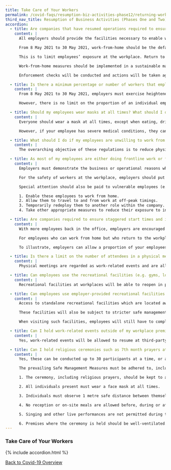 ```yaml
---
title: Take Care of Your Workers
permalink: /covid-faqs/resumption-biz-activities-phase12/returning-workplace
third_nav_title: Resumption of Business Activities (Phases One and Two)
accordion:
  - title: Are companies that have resumed operations required to ensure that their employees work from home?
    content: |
      All employers should provide the facilities necessary to enable workers to work from home. 

      From 8 May 2021 to 30 May 2021, work-from-home should be the default mode of work and employers must ensure that no more than 50% of employees who are able to work from home are at the workplace at any point in time.

      This is to limit employees’ exposure at the workplace. Return to the workplace can either be initiated by the employee and agreed upon with the employer, or directed by the employer. This will help to limit the number of workers exposed at the workplace at any point in time, and reduce crowding in common areas e.g. pantries, toilets, lifts.

      Work-from-home measures should be implemented in a sustainable manner that enables employees to maintain work-life harmony while continuing to meet business needs. The [tripartite advisory on mental well-being at workplaces](https://www.mom.gov.sg/covid-19/tripartite-advisory-on-mental-well-being-at-workplaces){:target="_blank"} sets out practical guidance on measures that employers can adopt to support their employees’ mental well-being.

      Enforcement checks will be conducted and actions will be taken against businesses for non-compliance.

  - title: Is there a minimum percentage or number of workers that employers must place on work-from-home arrangements?
    content: |
      From 8 May 2021 to 30 May 2021, employers must exercise heightened vigilance at the workplace, and ensure that no more than 50% of employees who are able to work from home are at the workplace at any point in time. 

      However, there is no limit on the proportion of an individual employee’s working time that can be spent at the workplace. Employers are nonetheless encouraged to continue to allow employees to work from home where possible. This will help to limit the number of employees exposed at the workplace at any point in time, and reduce crowding in common areas, e.g. pantries, toilets, lifts.

  - title: Should my employees wear masks at all times? What should I do if my employee has a medical condition?
    content: |
      Everyone should wear a mask at all times, except when eating, drinking, consuming medication or engaging in strenuous physical exercise.

      However, if your employee has severe medical conditions, they can wear a face shield in lieu of a mask.

  - title: What should I do if my employees are unwilling to work from home because their home is not conducive for work?
    content: |
      The overarching objective of these regulations is to reduce physical interactions in order to prevent spread of COVID-19. Employers can consider different ways to implement working arrangements that comply with the Safe Management Measures for the workplace, while taking business and employee preferences into account.

  - title: As most of my employees are either doing frontline work or fieldwork operations, it is not feasible for me to rearrange the work such that they can work-from-home. Will I be penalised for not providing such work arrangements?
    content: |  
      Employers must demonstrate the business or operational reasons why the workers working at the workplace are unable to work-from-home despite review and redesign of work processes. Our inspectors will assess the efforts put in by companies to implement work-from-home arrangements based on the practicality of whether the workers can work-from-home given the nature of the job.

      For the safety of workers at the workplace, employers should put in place other Safe Management Measures at the workplace (e.g. ensuring safe distancing, ensuring use of SafeEntry, etc.) to provide a safe working environment and minimize risk of further outbreaks.

      Special attention should also be paid to vulnerable employees (e.g. persons who are aged 60 and above, and patients who are immunocompromised or have concurrent medical conditions) to enable them to work from home. Employers are encouraged to:

      1. Enable these employees to work from home.
      2. Allow them to travel to and from work at off-peak timings.
      3. Temporarily redeploy them to another role within the company.
      4. Take other appropriate measures to reduce their exposure to infection risk.

  - title: Are companies required to ensure staggered start times and implement flexible workplace hours for employees at the workplace?
    content: |  
      With more employees back in the office, employers are encouraged to stagger the start times for all employees such that at least half of all employees arrive at the workplace at or after 10am, as far as possible. This would enable more employees to avoid peak-hour travel, especially if employees require the use of public transport. Timings of lunch and other breaks should also be staggered accordingly.

      For employees who can work from home but who return to the workplace, employers should also allow for flexible workplace hours. This is not to shorten work hours, but to allow flexibility to reduce the duration spent in the workplace, while also working from home during the day.

      To illustrate, employers can allow a proportion of your employees to work in the workplace from 10am to 4pm, and fulfil their remaining work hours from home. Employers can also allow your employees to work from home in the morning, and only return to the workplace in the afternoon, e.g. from 1pm to 5pm, or return to the workplace only for meetings and work from home the rest of the day.

  - title: Is there a limit on the number of attendees in a physical meeting?
    content: |  
      Physical meetings are regarded as work-related events and are allowed to proceed with a cap of 50 physical attendees.  They will also be subject to other Safe Management Measures being put in place, depending on the specific premises where the event is being held. Nonetheless, companies should continue to conduct virtual meetings as much as possible.

  - title: Can employees use the recreational facilities (e.g. gyms, lounges) at the workplace in Phase 2?
    content: |
      Recreational facilities at workplaces will be able to reopen in permitted enterprises, subject to the required Safe Management Measures (e.g. maintaining a distance of at least 2-3 metres from each other when engaging in any sporting activity or physical exercise). When visiting such facilities, employees will still have to comply with the relevant Safe Management Measures put in place for that setting.

  - title: Can employees use employer-provided recreational facilities which are not located at the workplace?  
    content: |
      Access to standalone recreational facilities which are located away from employees’ workplaces will depend on the re-opening plans for relevant permitted enterprises.

      These facilities will also be subject to stricter safe management measures (e.g. maintaining a distance of at least 2-3 metres from each other when engaging in any sporting activity or physical exercise).

      When visiting such facilities, employees will still have to comply with the relevant safe management measures put in place for that setting.

  - title: Can I hold work-related events outside of my workplace premises?  
    content: |  
      Yes, work-related events will be allowed to resume at third-party venues, subject to any additional premises owners’ safe management policies.

  - title: Can I hold religious ceremonies such as 7th month prayers at the workplace? What are the required Safe Management Measures?  
    content: |  
      Yes, these can be conducted up to 30 participants at a time, or a lower number subject to the size of the premises and the need to maintain safe distance.

      The prevailing Safe Management Measures must be adhered to, including:

      1. The ceremony, including religious prayers, should be kept to as short a duration as possible. Participants present should leave the ceremony immediately after it ends.

      2. All individuals present must wear a face mask at all times.

      3. Individuals must observe 1 metre safe distance between themselves and others.

      4. No reception or on-site meals are allowed before, during or after the ceremony.

      5. Singing and other live performances are not permitted during the ceremony.

      6. Premises where the ceremony is held should be well-ventilated. Premises that have reduced air circulation (e.g. air-conditioned prayer hall) should, where possible, open doors and windows to naturally ventilate the space after use.           
---
```


### Take Care of Your Workers

{% include accordion.html %}

[Back to Covid-19 Overview](/covid/)
